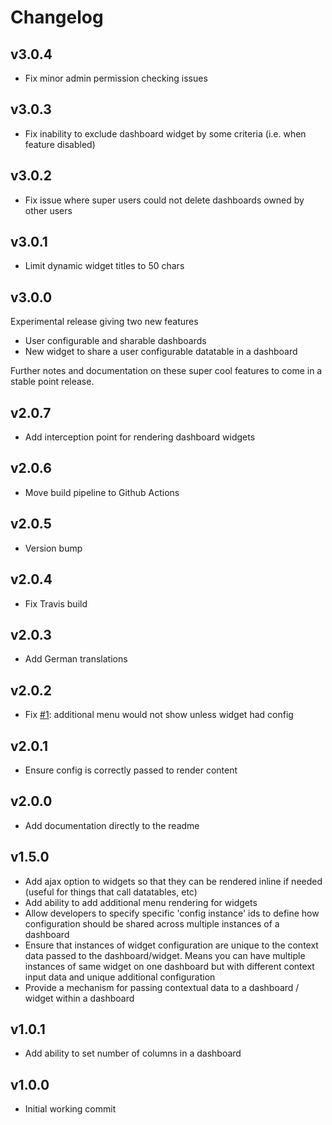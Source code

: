 # Changelog

## v3.0.4

* Fix minor admin permission checking issues

## v3.0.3

* Fix inability to exclude dashboard widget by some criteria (i.e. when feature disabled)

## v3.0.2

* Fix issue where super users could not delete dashboards owned by other users

## v3.0.1

* Limit dynamic widget titles to 50 chars

## v3.0.0

Experimental release giving two new features

* User configurable and sharable dashboards
* New widget to share a user configurable datatable in a dashboard

Further notes and documentation on these super cool features to come in a stable point release.

## v2.0.7

* Add interception point for rendering dashboard widgets

## v2.0.6

* Move build pipeline to Github Actions

## v2.0.5

* Version bump

## v2.0.4

* Fix Travis build

## v2.0.3

* Add German translations

## v2.0.2

* Fix [#1](https://github.com/pixl8/preside-ext-admin-dashboards/issues/1): additional menu would not show unless widget had config

## v2.0.1

* Ensure config is correctly passed to render content

## v2.0.0

* Add documentation directly to the readme

## v1.5.0

* Add ajax option to widgets so that they can be rendered inline if needed (useful for things that call datatables, etc)
* Add ability to add additional menu rendering for widgets
* Allow developers to specify specific 'config instance' ids to define how configuration should be shared across multiple instances of a dashboard
* Ensure that instances of widget configuration are unique to the context data passed to the dashboard/widget. Means you can have multiple instances of same widget on one dashboard but with different context input data and unique additional configuration
* Provide a mechanism for passing contextual data to a dashboard / widget within a dashboard

## v1.0.1

* Add ability to set number of columns in a dashboard

## v1.0.0

* Initial working commit
